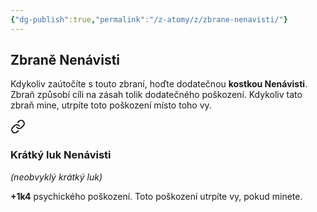 ```yaml
---
{"dg-publish":true,"permalink":"/z-atomy/z/zbrane-nenavisti/"}
---
```


## Zbraně Nenávisti
Kdykoliv zaútočíte s touto zbraní, hoďte dodatečnou **kostkou Nenávisti**. Zbraň způsobí cíli na zásah tolik dodatečného poškození. Kdykoliv tato zbraň mine, utrpíte toto poškození místo toho vy.

<div class="transclusion internal-embed is-loaded"><a class="markdown-embed-link" href="/z-atomy/k/kratky-luk-nenavisti/" aria-label="Open link"><svg xmlns="http://www.w3.org/2000/svg" width="24" height="24" viewBox="0 0 24 24" fill="none" stroke="currentColor" stroke-width="2" stroke-linecap="round" stroke-linejoin="round" class="svg-icon lucide-link"><path d="M10 13a5 5 0 0 0 7.54.54l3-3a5 5 0 0 0-7.07-7.07l-1.72 1.71"></path><path d="M14 11a5 5 0 0 0-7.54-.54l-3 3a5 5 0 0 0 7.07 7.07l1.71-1.71"></path></svg></a><div class="markdown-embed">




### **Krátký luk Nenávisti** 
*(neobvyklý krátký luk)*

**+1k4** psychického poškození. Toto poškození utrpíte vy, pokud minete.

</div></div>
